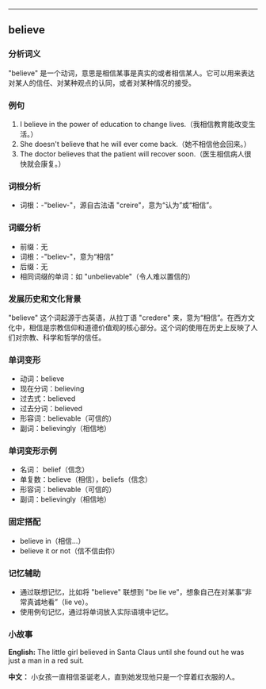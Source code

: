 
---------------
## believe
### 分析词义
"believe" 是一个动词，意思是相信某事是真实的或者相信某人。它可以用来表达对某人的信任、对某种观点的认同，或者对某种情况的接受。

### 例句
1. I believe in the power of education to change lives.（我相信教育能改变生活。）
2. She doesn't believe that he will ever come back.（她不相信他会回来。）
3. The doctor believes that the patient will recover soon.（医生相信病人很快就会康复。）

### 词根分析
- 词根：-"believ-"，源自古法语 "creire"，意为“认为”或“相信”。

### 词缀分析
- 前缀：无
- 词根：-"believ-"，意为“相信”
- 后缀：无
- 相同词缀的单词：如 "unbelievable"（令人难以置信的）

### 发展历史和文化背景
"believe" 这个词起源于古英语，从拉丁语 "credere" 来，意为“相信”。在西方文化中，相信是宗教信仰和道德价值观的核心部分。这个词的使用在历史上反映了人们对宗教、科学和哲学的信任。

### 单词变形
- 动词：believe
- 现在分词：believing
- 过去式：believed
- 过去分词：believed
- 形容词：believable（可信的）
- 副词：believingly（相信地）

### 单词变形示例
- 名词： belief（信念）
- 单复数：believe（相信），beliefs（信念）
- 形容词：believable（可信的）
- 副词：believingly（相信地）

### 固定搭配
- believe in（相信...）
- believe it or not（信不信由你）

### 记忆辅助
- 通过联想记忆，比如将 "believe" 联想到 "be lie ve"，想象自己在对某事“非常真诚地看”（lie ve）。
- 使用例句记忆，通过将单词放入实际语境中记忆。

### 小故事
**English:**
The little girl believed in Santa Claus until she found out he was just a man in a red suit.

**中文：**
小女孩一直相信圣诞老人，直到她发现他只是一个穿着红衣服的人。

